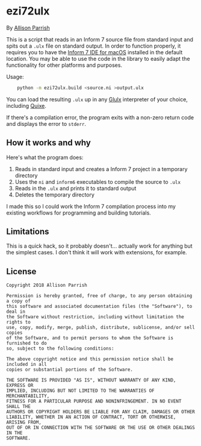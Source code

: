 # ezi72ulx

By [Allison Parrish](http://www.decontextualize.com/)

This is a script that reads in an Inform 7 source file from standard input and
spits out a `.ulx` file on standard output. In order to function properly, it
requires you to have the [Inform 7 IDE for macOS](http://inform7.com/download/)
installed in the default location. You may be able to use the code in the
library to easily adapt the functionality for other platforms and purposes.


Usage:

```bash
    python -m ezi72ulx.build <source.ni >output.ulx
```

You can load the resulting `.ulx` up in any
[Glulx](https://www.eblong.com/zarf/glulx/) interpreter of your choice,
including [Quixe](https://github.com/erkyrath/quixe/).

If there's a compilation error, the program exits with a non-zero return code
and displays the error to `stderr`.


## How it works and why

Here's what the program does:

1. Reads in standard input and creates a Inform 7 project in a temporary directory
2. Uses the `ni` and `inform6` executables to compile the source to `.ulx`
3. Reads in the `.ulx` and prints it to standard output
4. Deletes the temporary directory

I made this so I could work the Inform 7 compilation process into my existing
workflows for programming and building tutorials.

## Limitations

This is a quick hack, so it probably doesn't... actually work for anything but
the simplest cases. I don't think it will work with extensions, for example.

## License

    Copyright 2018 Allison Parrish

    Permission is hereby granted, free of charge, to any person obtaining a copy of
    this software and associated documentation files (the "Software"), to deal in
    the Software without restriction, including without limitation the rights to
    use, copy, modify, merge, publish, distribute, sublicense, and/or sell copies
    of the Software, and to permit persons to whom the Software is furnished to do
    so, subject to the following conditions:

    The above copyright notice and this permission notice shall be included in all
    copies or substantial portions of the Software.

    THE SOFTWARE IS PROVIDED "AS IS", WITHOUT WARRANTY OF ANY KIND, EXPRESS OR
    IMPLIED, INCLUDING BUT NOT LIMITED TO THE WARRANTIES OF MERCHANTABILITY,
    FITNESS FOR A PARTICULAR PURPOSE AND NONINFRINGEMENT. IN NO EVENT SHALL THE
    AUTHORS OR COPYRIGHT HOLDERS BE LIABLE FOR ANY CLAIM, DAMAGES OR OTHER
    LIABILITY, WHETHER IN AN ACTION OF CONTRACT, TORT OR OTHERWISE, ARISING FROM,
    OUT OF OR IN CONNECTION WITH THE SOFTWARE OR THE USE OR OTHER DEALINGS IN THE
    SOFTWARE.

